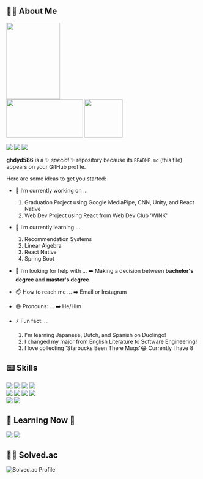 <h2>🙋‍♂️ About Me</h2>
<div>
    <img src="https://github.com/user-attachments/assets/ead9aeef-4ea8-46d9-8d1f-580c29c3d7ea" width=140px height= 200px/>
</div>
<div>
  <img src="https://i0.wp.com/innovationtoronto.com/wp-content/uploads/2022/07/Kookin-logo.png.pagespeed.ce_.bgnTSn72mh4.png?w=480&ssl=1" width=200px height=100px/>
  <img src="https://wclo.us/files/teamlogos/medium/3211673225102.png" width=100px height 100px/>  
</div>

<a href="https://www.instagram.com/yongthehuman/" target="_blank"><img src="https://img.shields.io/badge/yongthehuman-E4405F?style=for-the-badge&logo=Instagram&logoColor=white"/></a>
<a href="mailto:ghdyd586@gmail.com"><img src="https://img.shields.io/badge/ghdyd586@gmail.com-EA4335?style=for-the-badge&logo=Gmail&logoColor=white&link=mailto:ghdyd586@gmail.com"/></a>
<a href="https://open.spotify.com/user/33rn9ppd9jr47l5867o9i8uvf?si=48edbe72dab64cd4" target="_blank"><img src="https://img.shields.io/badge/Spotify-1DB954?style=for-the-badge&logo=Spotify&logoColor=white"/></a>


**ghdyd586** is a ✨ _special_ ✨ repository because its `README.md` (this file) appears on your GitHub profile.

Here are some ideas to get you started:

- 🔭 I’m currently working on ...
  1. Graduation Project using Google MediaPipe, CNN, Unity, and React Native
  2. Web Dev Project using React from Web Dev Club 'WINK'
  
- 🌱 I’m currently learning ...
  1. Recommendation Systems
  2. Linear Algebra
  3. React Native
  4. Spring Boot 

- 🤔 I’m looking for help with ...
  ➡️ Making a decision between **bachelor's degree** and **master's degree**
  
- 📫 How to reach me ...
  ➡️ Email or Instagram
  
- 😄 Pronouns: ...
  ➡️ He/Him

- ⚡ Fun fact: ...
  1. I'm learning Japanese, Dutch, and Spanish on Duolingo!
  2. I changed my major from English Literature to Software Engineering!
  3. I love collecting 'Starbucks Been There Mugs'😂 Currently I have 8
  



<h2>⌨️ Skills</h2>
<div>
  <img src="https://img.shields.io/badge/JAVA-007396?style=for-the-badge&logo=java&logoColor=white">
  <img src="https://img.shields.io/badge/C++-00599C?style=for-the-badge&logo=CPlusPlus&logoColor=white">
  <img src="https://img.shields.io/badge/C-00599C?style=for-the-badge&logo=C&logoColor=white">
  <img src="https://img.shields.io/badge/Python-FFE05C?style=for-the-badge&logo=Python&logoColor=blue">
</div>
<div>
  <img src="https://img.shields.io/badge/HTML5-E34F26?style=for-the-badge&logo=HTML5&logoColor=white">
  <img src="https://img.shields.io/badge/css3-1572B6?style=for-the-badge&logo=css3&logoColor=white">
  <img src="https://img.shields.io/badge/JavaScript-F7DF1E?style=for-the-badge&logo=JavaScript&logoColor=white">
  <img src="https://img.shields.io/badge/React-61DAFB?style=for-the-badge&logo=React&logoColor=white">
</div>
<div>
  <img src="https://img.shields.io/badge/MySQL-4479A1?style=for-the-badge&logo=MySQL&logoColor=white">
  <img src="https://img.shields.io/badge/PYTORCH-white?style=for-the-badge&logo=pytorch&logoColor=orange">
</div>

<h2>🚜 Learning Now 🚧</h2>
<div>
  <img src="https://img.shields.io/badge/Springboot-8BC34A?style=for-the-badge&logo=SpringBoot&logoColor=white">
  <img src="https://img.shields.io/badge/React%20Native-61DAFB?style=for-the-badge&logo=React&logoColor=white">
</div>

<h2>🧑‍💻 Solved.ac</h2>

![Solved.ac Profile](http://mazassumnida.wtf/api/v2/generate_badge?boj=ghdyd586)





<!--   <img src="https://img.shields.io/badge/Figma-F24E1E?style=for-the-badge&logo=Figma&logoColor=white">
  <img src="https://img.shields.io/badge/Git-F05032?style=for-the-badge&logo=Git&logoColor=white">
  <img src="https://img.shields.io/badge/VSCode-007ACC?style=for-the-badge&logo=Visual Studio Code&logoColor=white">
  <img src="https://img.shields.io/badge/Lightroom-31A8FF?style=for-the-badge&logo=Adobe Lightroom&logoColor=white"> -->








